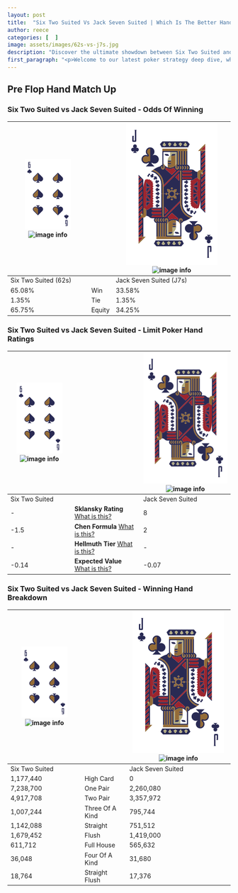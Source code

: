 ```yaml
---
layout: post
title:  "Six Two Suited Vs Jack Seven Suited | Which Is The Better Hand In Poker? A Complete Guide"
author: reece
categories: [  ]
image: assets/images/62s-vs-j7s.jpg
description: "Discover the ultimate showdown between Six Two Suited and Jack Seven Suited in poker! Uncover the odds, strategies, and scenarios where one hand triumphs over the other. Get ready to up your poker game with this thrilling analysis."
first_paragraph: "<p>Welcome to our latest poker strategy deep dive, where we're pitting two distinct hands against each other in a high-stakes showdown: Six Two Suited vs Jack Seven Suited.</p><p>In the dynamic world of poker, every decision counts, and knowing which hand holds the upper hand is key to your success at the table.</p><p>In this article, we'll dissect these two hands, explore the scenarios where one dominates the other, and equip you with the knowledge to make strategic choices that can tip the odds in your favor.</p><p>Get ready to unravel the intriguing dynamics of these poker hands and elevate your game to new heights.</p>"
---
```




[comment]: # (sp0)

## Pre Flop Hand Match Up

<div class="table hand-ratings" markdown="1"> 



### Six Two Suited vs Jack Seven Suited - Odds Of Winning


    
| ![image info](assets/images/hand1/6.png) ![image info](assets/images/hand1/2s.png) |  | ![image info](assets/images/hand2/J.png) ![image info](assets/images/hand2/7s.png) |
| -------- | -------- | -------- |
| Six Two Suited (62s) |  | Jack Seven Suited (J7s) |
| 65.08% | Win | 33.58% |
| 1.35% | Tie | 1.35% |
| 65.75% | Equity | 34.25% |




[comment]: # (sp1)



### Six Two Suited vs Jack Seven Suited - Limit Poker Hand Ratings


    
| ![image info](assets/images/hand1/6.png) ![image info](assets/images/hand1/2s.png) |  | ![image info](assets/images/hand2/J.png) ![image info](assets/images/hand2/7s.png) |
| -------- | -------- | -------- |
| Six Two Suited |  | Jack Seven Suited |
| - | **Sklansky Rating** [What is this?](/sklansky-rating-explained) | 8 |
| -1.5 | **Chen Formula** [What is this?](/chen-formula-explained) | 2 |
| - | **Hellmuth Tier** [What is this?](/Hellmuth-tier-explained) | - |
| -0.14 | **Expected Value** [What is this?](/expected-value-explained) | -0.07 |




[comment]: # (sp2)



### Six Two Suited vs Jack Seven Suited - Winning Hand Breakdown


    
| ![image info](assets/images/hand1/6.png) ![image info](assets/images/hand1/2s.png) |  | ![image info](assets/images/hand2/J.png) ![image info](assets/images/hand2/7s.png) |
| -------- | -------- | -------- |
| Six Two Suited |  | Jack Seven Suited |
| 1,177,440 | High Card | 0 |
| 7,238,700 | One Pair | 2,260,080 |
| 4,917,708 | Two Pair | 3,357,972 |
| 1,007,244 | Three Of A Kind | 795,744 |
| 1,142,088 | Straight | 751,512 |
| 1,679,452 | Flush | 1,419,000 |
| 611,712 | Full House | 565,632 |
| 36,048 | Four Of A Kind | 31,680 |
| 18,764 | Straight Flush | 17,376 |




[comment]: # (sp3)



</div>

[comment]: # (sp4)



[comment]: # (sp5)

